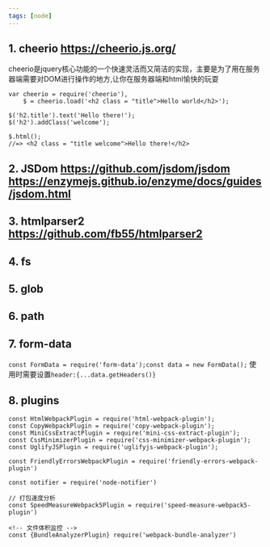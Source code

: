 ```yaml
---
tags: [node]
---
```


## 1. cheerio <https://cheerio.js.org/>
cheerio是jquery核心功能的一个快速灵活而又简洁的实现，主要是为了用在服务器端需要对DOM进行操作的地方,让你在服务器端和html愉快的玩耍
```
var cheerio = require('cheerio'),
    $ = cheerio.load('<h2 class = "title">Hello world</h2>');

$('h2.title').text('Hello there!');
$('h2').addClass('welcome');

$.html();
//=> <h2 class = "title welcome">Hello there!</h2>

```

## 2. JSDom <https://github.com/jsdom/jsdom> <https://enzymejs.github.io/enzyme/docs/guides/jsdom.html>

## 3. htmlparser2 <https://github.com/fb55/htmlparser2>

## 4. fs

## 5. glob

## 6. path

## 7. form-data
`const FormData = require('form-data');const data = new FormData();` 
使用时需要设置`header:{...data.getHeaders()}`

## 8. plugins
```
const HtmlWebpackPlugin = require('html-webpack-plugin');
const CopyWebpackPlugin = require('copy-webpack-plugin');
const MiniCssExtractPlugin = require('mini-css-extract-plugin');
const CssMinimizerPlugin = require('css-minimizer-webpack-plugin');
const UglifyJSPlugin = require('uglifyjs-webpack-plugin');

const FriendlyErrorsWebpackPlugin = require('friendly-errors-webpack-plugin')

const notifier = require('node-notifier')

// 打包速度分析
const SpeedMeasureWebpack5Plugin = require('speed-measure-webpack5-plugin')

<!-- 文件体积监控 -->
const {BundleAnalyzerPlugin} require('webpack-bundle-analyzer')
```